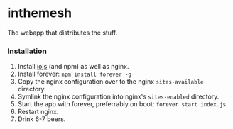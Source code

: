 # inthemesh

The webapp that distributes the stuff.

### Installation

1. Install [iojs](https://iojs.org/dist/v2.3.0/) (and npm) as well as nginx.
2. Install forever: `npm install forever -g`
3. Copy the nginx configuration over to the nginx `sites-available` directory.
4. Symlink the nginx configuration into nginx's `sites-enabled` directory.
5. Start the app with forever, preferrably on boot: `forever start index.js`
6. Restart nginx.
7. Drink 6-7 beers.
